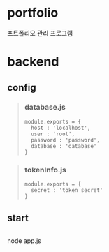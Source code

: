 # portfolio
포트폴리오 관리 프로그램

# backend

## config

>### database.js
>```
>module.exports = {
>	host : 'localhost',
>	user : 'root',
>	password : 'password',
>	database : 'database'
>}
>```

>### tokenInfo.js
>```
>module.exports = {
>	secret : 'token secret'
>}
>```


## start
>```
node app.js
>```

